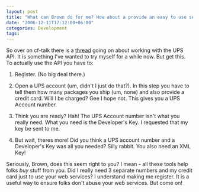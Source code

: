 ```yaml
---
layout: post
title: "What can Brown do for me? How about a provide an easy to use service?"
date: "2006-12-11T17:12:00+06:00"
categories: Development 
tags: 
---
```


So over on cf-talk there is a <a href="http://www.houseoffusion.com/groups/CF-Talk/message.cfm/messageid:263530">thread</a> going on about working with the UPS API. It is something I've wanted to try myself for a while now. But get this. To actually use the API you have to:

1) Register. (No big deal there.)

2) Open a UPS account (um, didn't I just do that?). In this step you have to tell them how many packages you ship (um, none) and also provide a credit card. Will I be charged? Gee I hope not. This gives you a UPS Account number.

3) Think you are ready? Hah! The UPS Account number isn't what you really need. What you need is the Developer's Key. I requested that my key be sent to me.

4) But wait, theres more! Did you think a UPS account number and a Developer's Key was all you needed? Silly rabbit. You also need an XML Key! 

Seriously, Brown, does this seem right to you? I mean - all these tools help folks <i>buy</i> stuff from you. Did I really need 3 separate numbers and my credit card just to use your web services? I understand making me register. It is a useful way to ensure folks don't abuse your web services. But come on!